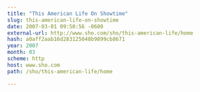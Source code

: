 ```yaml
---
title: "This American Life On Showtime"
slug: this-american-life-on-showtime
date: 2007-03-01 09:50:56 -0600
external-url: http://www.sho.com/sho/this-american-life/home
hash: a0aff2aab16d283125048b9899cb8671
year: 2007
month: 03
scheme: http
host: www.sho.com
path: /sho/this-american-life/home

---
```



